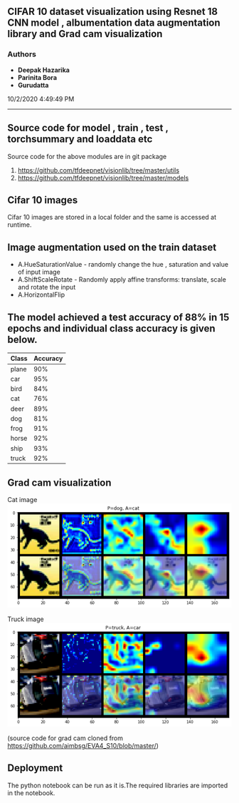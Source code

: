 ## CIFAR 10 dataset visualization using Resnet 18 CNN model , albumentation data augmentation library and Grad cam visualization

### Authors

* **Deepak Hazarika** 
* **Parinita Bora**
* **Gurudatta**

10/2/2020 4:49:49 PM  

----------

## Source code for model , train , test , torchsummary and loaddata etc

Source code for the above modules are in git package

1.  https://github.com/tfdeepnet/visionlib/tree/master/utils
2.  https://github.com/tfdeepnet/visionlib/tree/master/models

## Cifar 10 images

Cifar 10 images are stored in a local folder and the same is accessed at runtime.

## Image augmentation used on the train dataset

- A.HueSaturationValue - randomly change the hue , saturation and value of  input image 
- A.ShiftScaleRotate - Randomly apply affine transforms: translate, scale and rotate the input
- A.HorizontalFlip


## The model achieved a test accuracy of 88% in 15 epochs and individual class accuracy is given below.

| Class | Accuracy |
| ----- | -------- |
| plane | 90%      |
|  car  | 95%      |
| bird  | 84%      |
|  cat  | 76%      |
| deer  | 89%      |
|  dog  | 81%      |
| frog  | 91%      |
| horse | 92%      |
| ship  | 93%      |
| truck | 92%      |


## Grad cam visualization

Cat image
![gradcam of cat image](images/cat_gradcam.png) 

Truck image
![gradcam of truck image](images/truck_gradcam.png)

(source code for grad cam cloned from https://github.com/aimbsg/EVA4_S10/blob/master/)

## Deployment

The python notebook can be run as it is.The required libraries are imported in the notebook.


